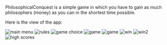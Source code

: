 PhilosophicalConquest is a simple game in which you have to gain as much philosophers (money) as you can in the shortest time possible.

Here is the view of the app:

![main menu](https://github.com/PatrykKudyk/PhilosophicalConquest/tree/master/zdjecia/1.png)
![rules](https://github.com/PatrykKudyk/PhilosophicalConquest/tree/master/zdjecia/2.png)
![game choice](https://github.com/PatrykKudyk/PhilosophicalConquest/tree/master/zdjecia/8.png)
![game](https://github.com/PatrykKudyk/PhilosophicalConquest/tree/master/zdjecia/3.png)
![game](https://github.com/PatrykKudyk/PhilosophicalConquest/tree/master/zdjecia/4.png)
![win](https://github.com/PatrykKudyk/PhilosophicalConquest/tree/master/zdjecia/5.png)
![win2](https://github.com/PatrykKudyk/PhilosophicalConquest/tree/master/zdjecia/6.png)
![high scores](https://github.com/PatrykKudyk/PhilosophicalConquest/tree/master/zdjecia/7.png)
